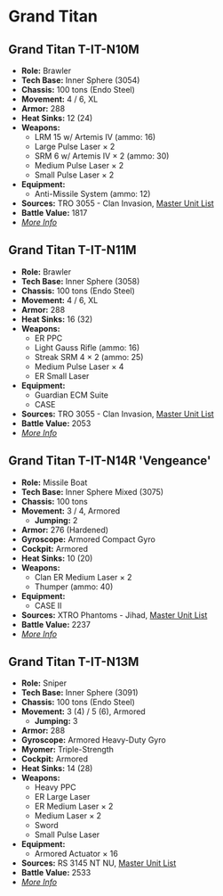 # Grand Titan
## Grand Titan T-IT-N10M
- **Role:** Brawler
- **Tech Base:** Inner Sphere (3054)
- **Chassis:** 100 tons (Endo Steel)
- **Movement:** 4 / 6, XL
- **Armor:** 288
- **Heat Sinks:** 12 (24)
- **Weapons:**
  - LRM 15 w/ Artemis IV (ammo: 16)
  - Large Pulse Laser × 2
  - SRM 6 w/ Artemis IV × 2 (ammo: 30)
  - Medium Pulse Laser × 2
  - Small Pulse Laser × 2
- **Equipment:**
  - Anti-Missile System (ammo: 12)
- **Sources:** TRO 3055 - Clan Invasion, [Master Unit List](http://masterunitlist.info/Unit/Details/1265/grand-titan-t-it-n10m)
- **Battle Value:** 1817
- [*More Info*](grand_titan/grand_titan_t-it-n10m.md)

## Grand Titan T-IT-N11M
- **Role:** Brawler
- **Tech Base:** Inner Sphere (3058)
- **Chassis:** 100 tons (Endo Steel)
- **Movement:** 4 / 6, XL
- **Armor:** 288
- **Heat Sinks:** 16 (32)
- **Weapons:**
  - ER PPC
  - Light Gauss Rifle (ammo: 16)
  - Streak SRM 4 × 2 (ammo: 25)
  - Medium Pulse Laser × 4
  - ER Small Laser
- **Equipment:**
  - Guardian ECM Suite
  - CASE
- **Sources:** TRO 3055 - Clan Invasion, [Master Unit List](http://masterunitlist.info/Unit/Details/1266/grand-titan-t-it-n11m)
- **Battle Value:** 2053
- [*More Info*](grand_titan/grand_titan_t-it-n11m.md)

## Grand Titan T-IT-N14R 'Vengeance'
- **Role:** Missile Boat
- **Tech Base:** Inner Sphere Mixed (3075)
- **Chassis:** 100 tons
- **Movement:** 3 / 4, Armored
  - **Jumping:** 2
- **Armor:** 276 (Hardened)
- **Gyroscope:** Armored Compact Gyro
- **Cockpit:** Armored
- **Heat Sinks:** 10 (20)
- **Weapons:**
  - Clan ER Medium Laser × 2
  - Thumper (ammo: 40)
- **Equipment:**
  - CASE II
- **Sources:** XTRO Phantoms - Jihad, [Master Unit List](http://masterunitlist.info/Unit/Details/5604/grand-titan-t-it-n14r-vengeance)
- **Battle Value:** 2237
- [*More Info*](grand_titan/grand_titan_t-it-n14r_'vengeance'.md)

## Grand Titan T-IT-N13M
- **Role:** Sniper
- **Tech Base:** Inner Sphere (3091)
- **Chassis:** 100 tons (Endo Steel)
- **Movement:** 3 (4) / 5 (6), Armored
  - **Jumping:** 3
- **Armor:** 288
- **Gyroscope:** Armored Heavy-Duty Gyro
- **Myomer:** Triple-Strength
- **Cockpit:** Armored
- **Heat Sinks:** 14 (28)
- **Weapons:**
  - Heavy PPC
  - ER Large Laser
  - ER Medium Laser × 2
  - Medium Laser × 2
  - Sword
  - Small Pulse Laser
- **Equipment:**
  - Armored Actuator × 16
- **Sources:** RS 3145 NT NU, [Master Unit List](http://masterunitlist.info/Unit/Details/6830/grand-titan-t-it-n13m)
- **Battle Value:** 2533
- [*More Info*](grand_titan/grand_titan_t-it-n13m.md)

